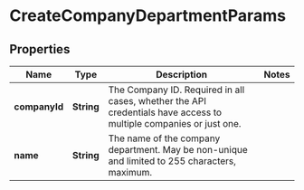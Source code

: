

# CreateCompanyDepartmentParams


## Properties

| Name | Type | Description | Notes |
|------------ | ------------- | ------------- | -------------|
|**companyId** | **String** | The Company ID. Required in all cases, whether the API credentials have access to multiple companies or just one. |  |
|**name** | **String** | The name of the company department. May be non-unique and limited to 255 characters, maximum. |  |



